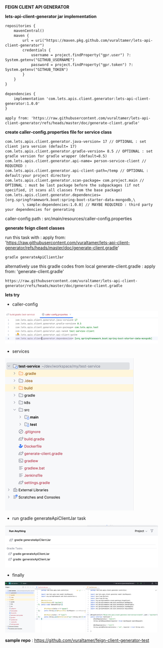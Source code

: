 **FEIGN CLIENT API GENERATOR**

**lets-api-client-generator jar implementation**

    repositories {
        mavenCentral()
        maven {
            url = uri("https://maven.pkg.github.com/vuraltamer/lets-api-client-generator")
            credentials {
                username = project.findProperty("gpr.user") ?: System.getenv("GITHUB_USERNAME")
                password = project.findProperty("gpr.token") ?: System.getenv("GITHUB_TOKEN")
            }
        }
    }

    dependencies {
        implementation 'com.lets.apis.client.generator:lets-api-client-generator:1.0.0'
    }

    apply from: 'https://raw.githubusercontent.com/vuraltamer/lets-api-client-generator/refs/heads/master/doc/generate-client.gradle'

**create caller-config.properties file for service class**

    com.lets.apis.client.generator.java-version= 17 // OPTIONAL : set client jara version (default= 17)
    com.lets.apis.client.generator.gradle-version= 8.5 // OPTIONAL : set gradle version for gradle wrapper (default=8.5)
    com.lets.apis.client.generator.api-name= person-service-client // REQUIRED :
    com.lets.apis.client.generator.api-client-path=/temp // OPTIONAL : default:your project directory
    com.lets.apis.client.generator.scan-package= com.project.main // OPTIONAL : must be last package before the subpackages (if not specified, it scans all classes from the base package)
    com.lets.apis.client.generator.dependencies= [org.springframework.boot:spring-boot-starter-data-mongodb,\
            \ sample:dependencies:1.0.0] // MAYBE REQUIRED : third party your dependencies for generating

caller-config path : src/main/resources/caller-config.properties

**generate feign client classes**

run this task with : apply from: 'https://raw.githubusercontent.com/vuraltamer/lets-api-client-generator/refs/heads/master/doc/generate-client.gradle'

    gradle generateApiClientJar

alternatively use this gradle codes from local generate-client.gradle : apply from: 'generate-client.gradle'

    https://raw.githubusercontent.com/vuraltamer/lets-api-client-generator/refs/heads/master/doc/generate-client.gradle

**lets try**

- caller-config

![img.png](img/img.png)

- services

![img_1.png](img/img_1.png)

- run gradle generateApiClientJar task
 
![img_2.png](img/img_2.png)

- finally

![img_3.png](img/img_3.png)


**sample repo** : https://github.com/vuraltamer/feign-client-generator-test